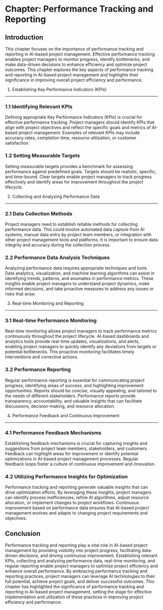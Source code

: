 Chapter: Performance Tracking and Reporting
===========================================

Introduction
------------

This chapter focuses on the importance of performance tracking and reporting in AI-based project management. Effective performance tracking enables project managers to monitor progress, identify bottlenecks, and make data-driven decisions to enhance efficiency and optimize project outcomes. This chapter explores the key aspects of performance tracking and reporting in AI-based project management and highlights their significance in improving overall project efficiency and performance.

1. Establishing Key Performance Indicators (KPIs)
-------------------------------------------------

### 1.1 Identifying Relevant KPIs

Defining appropriate Key Performance Indicators (KPIs) is crucial for effective performance tracking. Project managers should identify KPIs that align with project objectives and reflect the specific goals and metrics of AI-based project management. Examples of relevant KPIs may include accuracy rates, completion time, resource utilization, or customer satisfaction.

### 1.2 Setting Measurable Targets

Setting measurable targets provides a benchmark for assessing performance against predefined goals. Targets should be realistic, specific, and time-bound. Clear targets enable project managers to track progress effectively and identify areas for improvement throughout the project lifecycle.

2. Collecting and Analyzing Performance Data
--------------------------------------------

### 2.1 Data Collection Methods

Project managers need to establish reliable methods for collecting performance data. This could involve automated data capture from AI systems, manual data entry by project team members, or integration with other project management tools and platforms. It is important to ensure data integrity and accuracy during the collection process.

### 2.2 Performance Data Analysis Techniques

Analyzing performance data requires appropriate techniques and tools. Data analytics, visualization, and machine learning algorithms can assist in identifying trends, patterns, and anomalies in performance metrics. These insights enable project managers to understand project dynamics, make informed decisions, and take proactive measures to address any issues or risks that arise.

3. Real-time Monitoring and Reporting
-------------------------------------

### 3.1 Real-time Performance Monitoring

Real-time monitoring allows project managers to track performance metrics continuously throughout the project lifecycle. AI-based dashboards and analytics tools provide real-time updates, visualizations, and alerts, enabling project managers to quickly identify any deviations from targets or potential bottlenecks. This proactive monitoring facilitates timely interventions and corrective actions.

### 3.2 Performance Reporting

Regular performance reporting is essential for communicating project progress, identifying areas of success, and highlighting improvement opportunities. Reports should be concise, visually appealing, and tailored to the needs of different stakeholders. Performance reports provide transparency, accountability, and valuable insights that can facilitate discussions, decision-making, and resource allocation.

4. Performance Feedback and Continuous Improvement
--------------------------------------------------

### 4.1 Performance Feedback Mechanisms

Establishing feedback mechanisms is crucial for capturing insights and suggestions from project team members, stakeholders, and customers. Feedback can highlight areas for improvement or identify potential optimizations in AI-based project management processes. Regular feedback loops foster a culture of continuous improvement and innovation.

### 4.2 Utilizing Performance Insights for Optimization

Performance tracking and reporting generate valuable insights that can drive optimization efforts. By leveraging these insights, project managers can identify process inefficiencies, refine AI algorithms, adjust resource allocation, or implement changes to project workflows. Continuous improvement based on performance data ensures that AI-based project management evolves and adapts to changing project requirements and objectives.

Conclusion
----------

Performance tracking and reporting play a vital role in AI-based project management by providing visibility into project progress, facilitating data-driven decisions, and driving continuous improvement. Establishing relevant KPIs, collecting and analyzing performance data, real-time monitoring, and regular reporting enable project managers to optimize project efficiency and enhance overall performance. By embracing performance tracking and reporting practices, project managers can leverage AI technologies to their full potential, achieve project goals, and deliver successful outcomes. This chapter has highlighted the significance of performance tracking and reporting in AI-based project management, setting the stage for effective implementation and utilization of these practices in improving project efficiency and performance.
